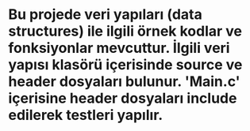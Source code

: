 # Bu projede veri yapıları (data structures) ile ilgili örnek kodlar ve fonksiyonlar mevcuttur. İlgili veri yapısı klasörü içerisinde source ve header dosyaları bulunur. 'Main.c' içerisine header dosyaları include edilerek testleri yapılır.
